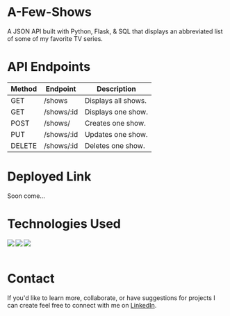 # A-Few-Shows

A JSON API built with Python, Flask, & SQL that displays an abbreviated list of some of my favorite TV series.

# API Endpoints

| Method | Endpoint     | Description         |
| ------ | ------------ | --------------------|
| GET    | /shows       | Displays all shows. |
| GET    | /shows/:id   | Displays one show.  |
| POST   | /shows/      | Creates one show.   |
| PUT    | /shows/:id   | Updates one show.   |
| DELETE | /shows/:id   | Deletes one show.   |

# Deployed Link
Soon come...

# Technologies Used
<img align="left" img src="https://img.icons8.com/fluency/64/000000/python.png"/>
<img align="left" img src="https://img.icons8.com/cute-clipart/64/000000/flask.png"/>
<img align="left" img src="https://img.icons8.com/external-flaticons-lineal-color-flat-icons/64/000000/external-sql-computer-programming-flaticons-lineal-color-flat-icons.png"/>

<br></br>

# Contact
If you'd like to learn more, collaborate, or have suggestions for projects I can create feel free to connect with me on [LinkedIn](https://www.linkedin.com/in/ainsleybrundage/).
